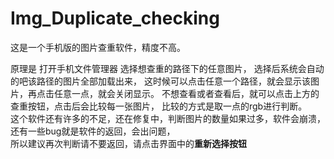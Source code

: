 # Img_Duplicate_checking
这是一个手机版的图片查重软件，精度不高。




原理是 打开手机文件管理器 选择想查重的路径下的任意图片，
选择后系统会自动的吧该路径的图片全部加载出来，
这时候可以点击任意一个路径，就会显示该图片，再点击任意一点，就会关闭显示。
不想查看或者查看后，就可以点击上方的查重按钮，点击后会比较每一张图片，
比较的方式是取一点的rgb进行判断。<br>
这个软件还有许多的不足，还在修复中，判断图片的数量如果过多，软件会崩溃，还有一些bug就是软件的返回，会出问题，<br>
所以建议再次判断请不要返回，请点击界面中的<b>重新选择按钮</b><p>
